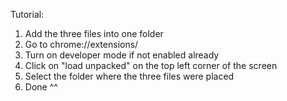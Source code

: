 Tutorial:
1. Add the three files into one folder
2. Go to chrome://extensions/
3. Turn on developer mode if not enabled already
4. Click on "load unpacked" on the top left corner of the screen
5. Select the folder where the three files were placed
6. Done ^^
